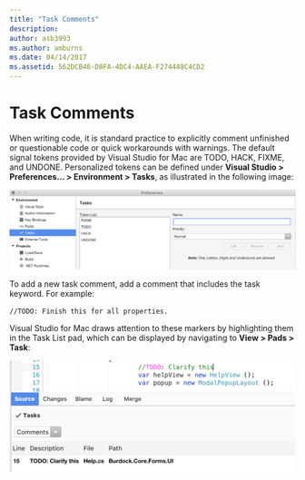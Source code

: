 ```yaml
---
title: "Task Comments"
description: 
author: asb3993
ms.author: amburns
ms.date: 04/14/2017
ms.assetid: 562DCB46-D8FA-4DC4-AAEA-F274448C4CD2
---
```


# Task Comments

When writing code, it is standard practice to explicitly comment unfinished or questionable code or quick workarounds with warnings. The default signal tokens provided by Visual Studio for Mac are TODO, HACK, FIXME, and UNDONE. Personalized tokens can be defined under **Visual Studio > Preferences... > Environment > Tasks**, as illustrated in the following image:

 ![Task list preferences](media/source-editor-image10.png)

To add a new task comment, add a comment that includes the task keyword. For example:

```
//TODO: Finish this for all properties.
```

Visual Studio for Mac draws attention to these markers by highlighting them in the Task List pad, which can be displayed by navigating to **View > Pads > Task**:

![Task list pad](media/source-editor-image11.png)